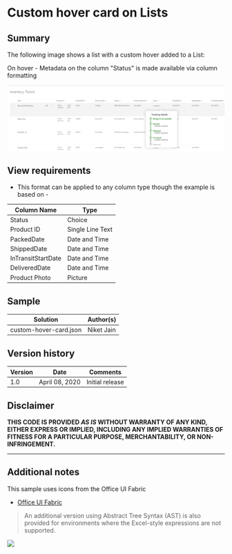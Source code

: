 # Custom hover card on Lists

## Summary
The following image shows a list with a custom hover added to a List:

On hover - Metadata on the column "Status" is made available via column formatting

![screenshot of the sample](./assets/Status_hover.png)

## View requirements
- This format can be applied to any column type though the example is based on - 

Column Name         |Type
--------------------|--------------
Status              | Choice
Product ID          | Single Line Text
PackedDate          | Date and Time 
ShippedDate         | Date and Time
InTransitStartDate  | Date and Time 
DeliveredDate       | Date and Time
Product Photo       | Picture

## Sample

Solution|Author(s)
--------|---------
custom-hover-card.json | Niket Jain

## Version history

Version|Date|Comments
-------|----|--------
1.0|April 08, 2020|Initial release


## Disclaimer
**THIS CODE IS PROVIDED *AS IS* WITHOUT WARRANTY OF ANY KIND, EITHER EXPRESS OR IMPLIED, INCLUDING ANY IMPLIED WARRANTIES OF FITNESS FOR A PARTICULAR PURPOSE, MERCHANTABILITY, OR NON-INFRINGEMENT.**

---

## Additional notes
This sample uses icons from the Office UI Fabric

- [Office UI Fabric](https://developer.microsoft.com/en-us/fabric)

> An additional version using Abstract Tree Syntax (AST) is also provided for environments where the Excel-style expressions are not supported.

<img src="https://pnptelemetry.azurewebsites.net/sp-dev-list-formatting/column-samples/custom-hover-cards" />
